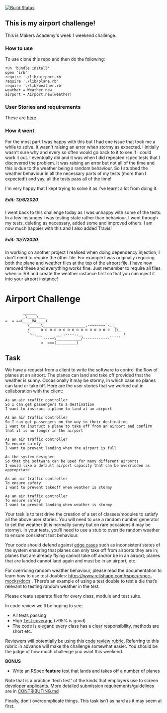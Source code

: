 [![Build Status](https://travis-ci.org/cmb84scd/airport_challenge.svg?branch=master)](https://travis-ci.org/cmb84scd/airport_challenge)

## This is my airport challenge!
This is Makers Academy's week 1 weekend challenge.

### How to use
To use clone this repo and then do the following:
```
run 'bundle install'
open 'irb'
require './lib/airport.rb'
require './lib/plane.rb'
require './lib/weather.rb'
weather = Weather.new
airport = Airport.new(weather)
```

### User Stories and requirements
These are <a href="#userstories">here</a>

### How it went
For the most part I was happy with this but I had one issue that took me a while to solve. It wasn't raising an error when stormy as expected. I initially wasn't sure why and every so often would go back to it to see if I could work it out. I eventually did and it was when I did repeated rspec tests that I discovered the problem. It was raising an error but not all of the time and this is due to the weather being a random behaviour. So I stubbed the weather behaviour in all the necessary parts of my tests (more than I expected!) and yay, all the tests pass all of the time!

I'm very happy that I kept trying to solve it as I've learnt a lot from doing it.

##### Edit: 13/6/2020
I went back to this challenge today as I was unhappy with some of the tests. In a few instances I was testing state rather than behaviour. I went through my tests, deleting as necessary, added some and improved others. I am now much happier with this and I also added Travis!

##### Edit: 10/7/2020
In working on another project I realised when doing dependency injection, I don't need to require the other file. For example I was originally requiring both the plane and weather files at the top of the airport file. I have now removed these and everything works fine. Just remember to require all files when in IRB and create the weather instance first so that you can inject it into your airport instance!

Airport Challenge
=================

```
        ______
        _\____\___
=  = ==(____MA____)
          \_____\___________________,-~~~~~~~`-.._
          /     o o o o o o o o o o o o o o o o  |\_
          `~-.__       __..----..__                  )
                `---~~\___________/------------`````
                =  ===(_________)

```
<a name="userstories"></a>
Task
-----

We have a request from a client to write the software to control the flow of planes at an airport. The planes can land and take off provided that the weather is sunny. Occasionally it may be stormy, in which case no planes can land or take off.  Here are the user stories that we worked out in collaboration with the client:

```
As an air traffic controller
So I can get passengers to a destination
I want to instruct a plane to land at an airport
```
```
As an air traffic controller
So I can get passengers on the way to their destination
I want to instruct a plane to take off from an airport and confirm that it is no longer in the airport
```
```
As an air traffic controller
To ensure safety
I want to prevent landing when the airport is full
```
```
As the system designer
So that the software can be used for many different airports
I would like a default airport capacity that can be overridden as appropriate
```
```
As an air traffic controller
To ensure safety
I want to prevent takeoff when weather is stormy
```
```
As an air traffic controller
To ensure safety
I want to prevent landing when weather is stormy
```

Your task is to test drive the creation of a set of classes/modules to satisfy all the above user stories. You will need to use a random number generator to set the weather (it is normally sunny but on rare occasions it may be stormy). In your tests, you'll need to use a stub to override random weather to ensure consistent test behaviour.

Your code should defend against [edge cases](http://programmers.stackexchange.com/questions/125587/what-are-the-difference-between-an-edge-case-a-corner-case-a-base-case-and-a-b) such as inconsistent states of the system ensuring that planes can only take off from airports they are in; planes that are already flying cannot take off and/or be in an airport; planes that are landed cannot land again and must be in an airport, etc.

For overriding random weather behaviour, please read the documentation to learn how to use test doubles: https://www.relishapp.com/rspec/rspec-mocks/docs . There’s an example of using a test double to test a die that’s relevant to testing random weather in the test.

Please create separate files for every class, module and test suite.

In code review we'll be hoping to see:

* All tests passing
* High [Test coverage](https://github.com/makersacademy/course/blob/master/pills/test_coverage.md) (>95% is good)
* The code is elegant: every class has a clear responsibility, methods are short etc.

Reviewers will potentially be using this [code review rubric](docs/review.md).  Referring to this rubric in advance will make the challenge somewhat easier.  You should be the judge of how much challenge you want this weekend.

**BONUS**

* Write an RSpec **feature** test that lands and takes off a number of planes

Note that is a practice 'tech test' of the kinds that employers use to screen developer applicants.  More detailed submission requirements/guidelines are in [CONTRIBUTING.md](CONTRIBUTING.md)

Finally, don’t overcomplicate things. This task isn’t as hard as it may seem at first.
